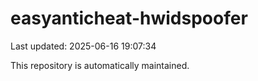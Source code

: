 # easyanticheat-hwidspoofer

Last updated: 2025-06-16 19:07:34

This repository is automatically maintained.
